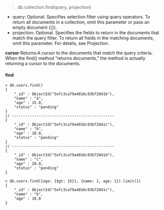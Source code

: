 > db.collection.find(query, projection)

- query: Optional. Specifies selection filter using query operators. To return all documents in a collection, omit this parameter or pass an empty document ({}).
- projection: Optional. Specifies the fields to return in the documents that match the query filter. To return all fields in the matching documents, omit this parameter. For details, see Projection.

**cursor**
Returns:A cursor to the documents that match the query criteria. When the find() method “returns documents,” the method is actually returning a cursor to the documents.

#### find
```
> db.users.find()
{ 
    "_id" : ObjectId("5efc3ca79a4816c93b72841b"), 
    "name" : "a", 
    "age" : 15.0, 
    "status" : "pending"
}
// ----------------------------------------------
{ 
    "_id" : ObjectId("5efc3ca79a4816c93b72841c"), 
    "name" : "b", 
    "age" : 18.0, 
    "status" : "pending"
}
// ----------------------------------------------
{ 
    "_id" : ObjectId("5efc3ca79a4816c93b72841d"), 
    "name" : "c", 
    "age" : 20.0, 
    "status" : "pending"
}

> db.users.find({age: {$gt: 15}}, {name: 1, age: 1}).limit(1)
{ 
    "_id" : ObjectId("5efc3ca79a4816c93b72841c"), 
    "name" : "b", 
    "age" : 18.0
}
```
